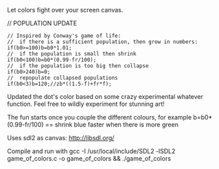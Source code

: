 Let colors fight over your screen canvas.		

// POPULATION UPDATE
	
	// Inspired by Conway's game of life:
	//  if there is a sufficient population, then grow in numbers:
	if(b0>=100)b=b0*1.01;
	//  if the population is small then shrink
	if(b0<100)b=b0*(0.99-fr/100);
	//  if the population is too big then collapse
	if(b0>240)b=0;
	//  repopulate collapsed populations
	if(b0<3)b=120;//zb*((1.5-f)+fr*f);
	
Updated the dot's color based on some crazy experimental whatever function.
Feel free to wildly experiment for stunning art!

The fun starts once you couple the different colours,
for example b=b0*(0.99-fr/100) == shrink blue faster when there is more green
	
Uses sdl2 as canvas: http://libsdl.org/

Compile and run with
gcc  -I /usr/local/include/SDL2 -lSDL2 game_of_colors.c -o game_of_colors &&
./game_of_colors